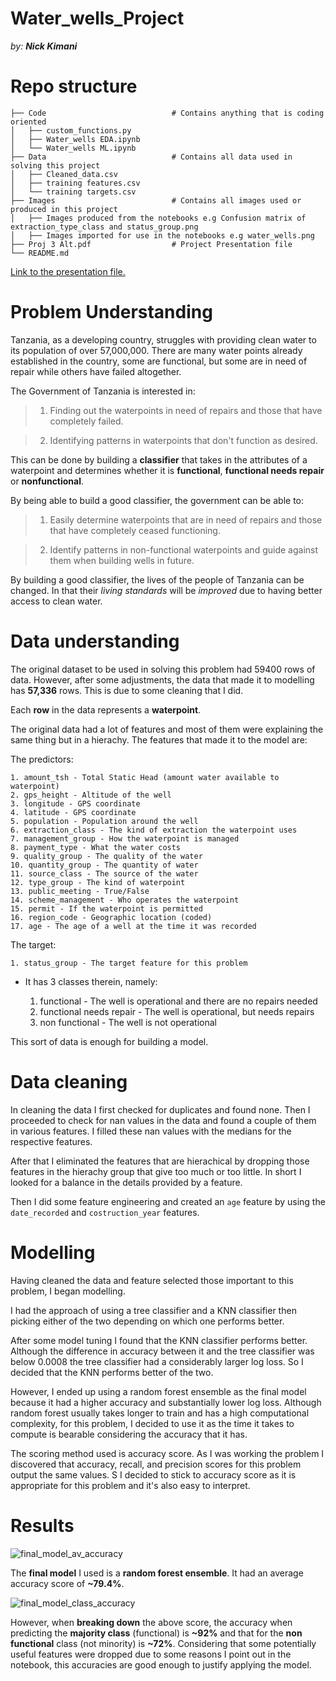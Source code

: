 # Water_wells_Project

*by: __Nick Kimani__*

# Repo structure

```
├── Code                            # Contains anything that is coding oriented
│   ├── custom_functions.py
│   ├── Water_wells EDA.ipynb
│   └── Water_wells ML.ipynb
├── Data                            # Contains all data used in solving this project
│   ├── Cleaned_data.csv 
│   ├── training features.csv
│   └── training targets.csv
├── Images                          # Contains all images used or produced in this project
│   ├── Images produced from the notebooks e.g Confusion matrix of extraction_type_class and status_group.png
│   ├── Images imported for use in the notebooks e.g water_wells.png
├── Proj 3 Alt.pdf                  # Project Presentation file
└── README.md
```

[Link to the presentation file.](https://github.com/Nickimani/Water_wells_Project/blob/main/Proj%203%20Alt.pdf)

# Problem Understanding

Tanzania, as a developing country, struggles with providing clean water to its population of over 57,000,000. There are many water points already established in the country, some are functional, but some are in need of repair while others have failed altogether.

The Government of Tanzania is interested in:

> 1) Finding out the waterpoints in need of repairs and those that have completely failed.

> 2) Identifying patterns in waterpoints that don't function as desired.

This can be done by building a __classifier__ that takes in the attributes of a waterpoint and determines whether it is __functional__, __functional needs repair__ or __nonfunctional__. 

By being able to build a good classifier, the government can be able to:

> 1) Easily determine waterpoints that are in need of repairs and those that have completely ceased functioning.

> 2) Identify patterns in non-functional waterpoints and guide against them when building wells in future.

By building a good classifier, the lives of the people of Tanzania can be changed. In that their *living standards* will be *improved* due to having better access to clean water.

# Data understanding 

The original dataset to be used in solving this problem had 59400 rows of data. However, after some adjustments, the data that made it to modelling has __57,336__ rows. This is due to some cleaning that I did. 

Each __row__ in the data represents a __waterpoint__.

The original data had a lot of features and most of them were explaining the same thing but in a hierachy. The features that made it to the model are:

The predictors:

    1. amount_tsh - Total Static Head (amount water available to waterpoint)
    2. gps_height - Altitude of the well
    3. longitude - GPS coordinate
    4. latitude - GPS coordinate
    5. population - Population around the well
    6. extraction_class - The kind of extraction the waterpoint uses
    7. management_group - How the waterpoint is managed
    8. payment_type - What the water costs
    9. quality_group - The quality of the water
    10. quantity_group - The quantity of water
    11. source_class - The source of the water
    12. type_group - The kind of waterpoint
    13. public_meeting - True/False
    14. scheme_management - Who operates the waterpoint
    15. permit - If the waterpoint is permitted
    16. region_code - Geographic location (coded)
    17. age - The age of a well at the time it was recorded
    
The target:

    1. status_group - The target feature for this problem
    
- It has 3 classes therein, namely:
    
    1. functional - The well is operational and there are no repairs needed
    2. functional needs repair - The well is operational, but needs repairs
    3. non functional - The well is not operational

This sort of data is enough for building a model.

# Data cleaning

In cleaning the data I first checked for duplicates and found none. Then I proceeded to check for nan values in the data and found a couple of them in various features. I filled these nan values with the medians for the respective features. 

After that I eliminated the features that are hierachical by dropping those features in the hierachy group that give too much or too little. In short I looked for a balance in the details provided by a feature.

Then I did some feature engineering and created an `age` feature by using the `date_recorded` and `costruction_year` features.

# Modelling

Having cleaned the data and feature selected those important to this problem, I began modelling. 

I had the approach of using a tree classifier and a KNN classifier then picking either of the two depending on which one performs better.

After some model tuning I found that the KNN classifier performs better. Although the difference in accuracy between it and the tree classifier was below 0.0008 the tree classifier had a considerably larger log loss. So I decided that the KNN performs better of the two.

However, I ended up using a random forest ensemble as the final model because it had a higher accuracy and substantially lower log loss. Although random forest usually takes longer to train and has a high computational complexity, for this problem, I decided to use it as the time it takes to compute is bearable considering the accuracy that it has.

The scoring method used is accuracy score. As I was working the problem I discovered that accuracy, recall, and precision scores for this problem output the same values. S I decided to stick to accuracy score as it is appropriate for this problem and it's also easy to interpret.

# Results

![final_model_av_accuracy](https://user-images.githubusercontent.com/104377216/182044374-5dd7a4c6-ca76-40e7-99ff-af3ba5782fb8.png)

The __final model__ I used is a __random forest ensemble__. It had an average accuracy score of __~79.4%__.

![final_model_class_accuracy](https://user-images.githubusercontent.com/104377216/182044377-ccae2091-1cbf-4066-9623-477e5a315162.png)

However, when __breaking down__ the above score, the accuracy when predicting the __majority class__ (functional) is __~92%__ and that for the __non functional__ class (not minority) is __~72%__. Considering that some potentially useful features were dropped due to some reasons I point out in the notebook, this accuracies are good enough to justify applying the model.
